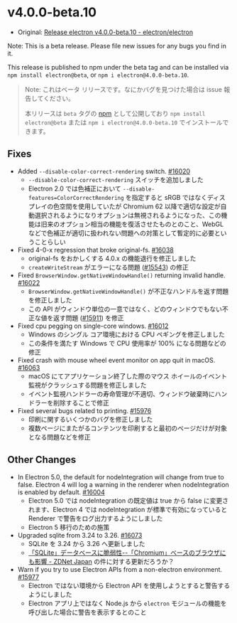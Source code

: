 # v4.0.0-beta.10

* Original: [Release electron v4.0.0-beta.10 - electron/electron](https://github.com/electron/electron/releases/tag/v4.0.0-beta.10)

Note: This is a beta release. Please file new issues for any bugs you find in it.

This release is published to npm under the beta tag and can be installed via `npm install electron@beta`, or `npm i electron@4.0.0-beta.10`.

> Note: これはベータ リリースです。なにかバグを見つけた場合は issue 報告してください。
>
> 本リリースは `beta` タグの [npm](https://www.npmjs.com/package/electron) として公開しており `npm install electron@beta` または `npm i electron@4.0.0-beta.10` でインストールできます。

## Fixes

* Added `--disable-color-correct-rendering` switch. [#16020](https://github.com/electron/electron/pull/16020)
  * `--disable-color-correct-rendering` スイッチを追加しました
  * Electron 2.0 では色補正において `--disable-features=ColorCorrectRendering` を指定すると sRGB ではなくディスプレイの色空間を使用していたが Chromium 62 以降で適切な設定が自動選択されるようになりオプションは無視されるようになった、この機能は旧来のオプション相当の機能を復活させたものとのこと、WebGL などで色補正が適切に扱われない問題への対策として暫定的に必要ということらしい
* Fixed 4-0-x regression that broke original-fs. [#16038](https://github.com/electron/electron/pull/16038)
  * original-fs をおかしくする 4.0.x の機能退行を修正しました
  * `createWriteStream` がエラーになる問題 ([#15543](https://github.com/electron/electron/issues/15543)) の修正
* Fixed `BrowserWindow.getNativeWindowHandle()` returning invalid handle. [#16022](https://github.com/electron/electron/pull/16022)
  * `BrowserWindow.getNativeWindowHandle()` が不正なハンドルを返す問題を修正しました
  * この API がウィンドウ単位の一意ではなく、どのウィンドウでもない不正な値を返す問題 ([#15911](https://github.com/electron/electron/issues/15911)) を修正
* Fixed cpu pegging on single-core windows. [#16012](https://github.com/electron/electron/pull/16012)
  * Windows のシングル コア環境における CPU ペギングを修正しました
  * この条件を満たす Windows で CPU 使用率が 100% になる問題などの修正
* Fixed crash with mouse wheel event monitor on app quit in macOS. [#16063](https://github.com/electron/electron/pull/16063)
  * macOS にてアプリケーション終了した際のマウス ホイールのイベント監視がクラッシュする問題を修正しました
  * イベント監視ハンドラーの寿命管理が不適切、ウィンドウ破棄時にハンドラーを削除することで修正
* Fixed several bugs related to printing. [#15976](https://github.com/electron/electron/pull/15976)
  * 印刷に関するいくつかのバグを修正しました
  * 複数ページにまたがるコンテンツを印刷すると最初のページだけが対象となる問題などを修正

## Other Changes

* In Electron 5.0, the default for nodeIntegration will change from true to false. Electron 4 will log a warning in the renderer when nodeIntegration is enabled by default. [#16004](https://github.com/electron/electron/pull/16004)
  * Electron 5.0 では nodeIntegration の既定値は true から false に変更されます、Electron 4 では nodeIntegration が標準で有効になっていると Renderer で警告をログ出力するようにしました
  * Electron 5 移行のための施策
* Upgraded sqlite from 3.24 to 3.26. [#16073](https://github.com/electron/electron/pull/16073)
  * SQLite を 3.24 から 3.26 へ更新しました
  * [「SQLite」データベースに脆弱性--「Chromium」ベースのブラウザにも影響 - ZDNet Japan](https://japan.zdnet.com/article/35130205/) の件に対する更新だろうか？
* Warn if you try to use Electron APIs from a non-electron environment. [#15977](https://github.com/electron/electron/pull/15977)
  * Electron ではない環境から Electron API を使用しようとすると警告するようにしました
  * Electron アプリ上ではなく Node.js から `electron` モジュールの機能を呼び出した場合に警告を表示するとのこと
